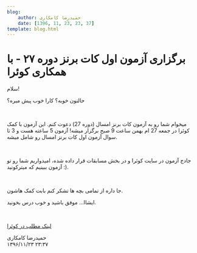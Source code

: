 ```yaml
---
blog:
    author: حمیدرضا کامکاری
    date: [1396, 11, 23, 23, 37]
template: blog.html
---
```

# برگزاری آزمون اول کات برنز دوره ۲۷ - با همکاری کوئرا

<div class="cnt">
<p>سلام!</p>

<p>حالتون خوبه؟ کارا خوب پیش میره؟</p>
<p><br/></p>

<p>میخوام شما رو به آزمون کات برنز امسال (دوره 27) دعوت کنم. این آزمون با کمک کوئرا در جمعه 27 ام بهمن ساعت 9 صبح برگزار میشه! آزمون 5 ساعته هست و 3 تا سوال آزمون اول کات برنز امسال رو شامل میشه.</p>
<p><br/>

</p>
<p>جادج آزمون در سایت کوئرا و در بخش مسابقات قرار داده شده، امیدواریم شما رو تو آزمون ببینیم که میترکونید :).

</p>
<p><br/></p>

<p>جا داره از تمامی بچه ها تشکر کنم بابت کمک هاشون.</p>

<p>ایشاا... موفق باشید و خوب درس بخونید.</p>

<p><br/></p>

<p><a href="https://blog.quera.ir/1396/11/23/%D8%A2%D8%B2%D9%85%D9%88%D9%86-%DA%A9%D8%A7%D8%AA-%D8%A8%D8%B1%D9%86%D8%B2-%D8%AF%D9%88%D8%B1%D9%87-%D8%AA%D8%A7%D8%A8%D8%B3%D8%AA%D8%A7%D9%86-%DB%B1%DB%B3%DB%B9%DB%B6-%D8%A8%D8%A7-%D9%87%D9%85%DA%A9/" target="_blank">لینک مطلب در کوئرا</a></p>
</div>

<div class="blog-info">
    <div class="blog-author">حمیدرضا کامکاری</div>
    <div class="blog-date">۱۳۹۶/۱۱/۲۳ ۲۳:۳۷</div>
</div>

